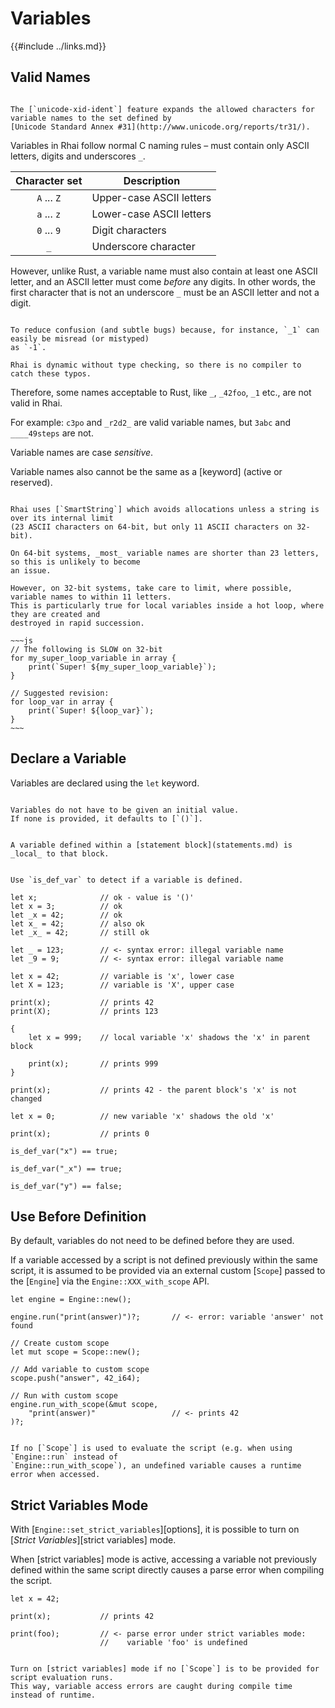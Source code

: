 Variables
=========

{{#include ../links.md}}


Valid Names
-----------

```admonish tip.side.wide "Tip: Unicode Standard Annex #31 identifiers"

The [`unicode-xid-ident`] feature expands the allowed characters for variable names to the set defined by
[Unicode Standard Annex #31](http://www.unicode.org/reports/tr31/).
```

Variables in Rhai follow normal C naming rules &ndash; must contain only ASCII letters, digits and underscores `_`.

| Character set | Description              |
| :-----------: | ------------------------ |
|  `A` ... `Z`  | Upper-case ASCII letters |
|  `a` ... `z`  | Lower-case ASCII letters |
|  `0` ... `9`  | Digit characters         |
|      `_`      | Underscore character     |

However, unlike Rust, a variable name must also contain at least one ASCII letter, and an ASCII
letter must come _before_ any digits. In other words, the first character that is not an underscore `_`
must be an ASCII letter and not a digit.

```admonish question.side.wide "Why this restriction?"

To reduce confusion (and subtle bugs) because, for instance, `_1` can easily be misread (or mistyped)
as `-1`.

Rhai is dynamic without type checking, so there is no compiler to catch these typos.
```

Therefore, some names acceptable to Rust, like `_`, `_42foo`, `_1` etc., are not valid in Rhai.

For example: `c3po` and `_r2d2_` are valid variable names, but `3abc` and `____49steps` are not.

Variable names are case _sensitive_.

Variable names also cannot be the same as a [keyword] (active or reserved).

```admonish warning "Avoid names longer than 11 letters on 32-Bit"

Rhai uses [`SmartString`] which avoids allocations unless a string is over its internal limit
(23 ASCII characters on 64-bit, but only 11 ASCII characters on 32-bit).

On 64-bit systems, _most_ variable names are shorter than 23 letters, so this is unlikely to become
an issue.

However, on 32-bit systems, take care to limit, where possible, variable names to within 11 letters.
This is particularly true for local variables inside a hot loop, where they are created and
destroyed in rapid succession.

~~~js
// The following is SLOW on 32-bit
for my_super_loop_variable in array {
    print(`Super! ${my_super_loop_variable}`);
}

// Suggested revision:
for loop_var in array {
    print(`Super! ${loop_var}`);
}
~~~
```


Declare a Variable
------------------

Variables are declared using the `let` keyword.

```admonish tip.small "Tip: No initial value"

Variables do not have to be given an initial value.
If none is provided, it defaults to [`()`].
```

```admonish warning.small "Variables are local"

A variable defined within a [statement block](statements.md) is _local_ to that block.
```

~~~admonish tip.small "Tip: `is_def_var`"

Use `is_def_var` to detect if a variable is defined.
~~~

```rust,no_run
let x;              // ok - value is '()'
let x = 3;          // ok
let _x = 42;        // ok
let x_ = 42;        // also ok
let _x_ = 42;       // still ok

let _ = 123;        // <- syntax error: illegal variable name
let _9 = 9;         // <- syntax error: illegal variable name

let x = 42;         // variable is 'x', lower case
let X = 123;        // variable is 'X', upper case

print(x);           // prints 42
print(X);           // prints 123

{
    let x = 999;    // local variable 'x' shadows the 'x' in parent block

    print(x);       // prints 999
}

print(x);           // prints 42 - the parent block's 'x' is not changed

let x = 0;          // new variable 'x' shadows the old 'x'

print(x);           // prints 0

is_def_var("x") == true;

is_def_var("_x") == true;

is_def_var("y") == false;
```


Use Before Definition
---------------------

By default, variables do not need to be defined before they are used.

If a variable accessed by a script is not defined previously within the same script, it is assumed
to be provided via an external custom [`Scope`] passed to the [`Engine`] via the
`Engine::XXX_with_scope` API.

```rust,no_run
let engine = Engine::new();

engine.run("print(answer)")?;       // <- error: variable 'answer' not found

// Create custom scope
let mut scope = Scope::new();

// Add variable to custom scope
scope.push("answer", 42_i64);

// Run with custom scope
engine.run_with_scope(&mut scope,
    "print(answer)"                 // <- prints 42
)?;
```

~~~admonish bug.small "No `Scope`"

If no [`Scope`] is used to evaluate the script (e.g. when using `Engine::run` instead of
`Engine::run_with_scope`), an undefined variable causes a runtime error when accessed.
~~~


Strict Variables Mode
---------------------

With [`Engine::set_strict_variables`][options], it is possible to turn on
[_Strict Variables_][strict variables] mode.

When [strict variables] mode is active, accessing a variable not previously defined within
the same script directly causes a parse error when compiling the script.

```rust,no_run
let x = 42;

print(x);           // prints 42

print(foo);         // <- parse error under strict variables mode:
                    //    variable 'foo' is undefined
```

```admonish tip.small

Turn on [strict variables] mode if no [`Scope`] is to be provided for script evaluation runs.
This way, variable access errors are caught during compile time instead of runtime.
```
